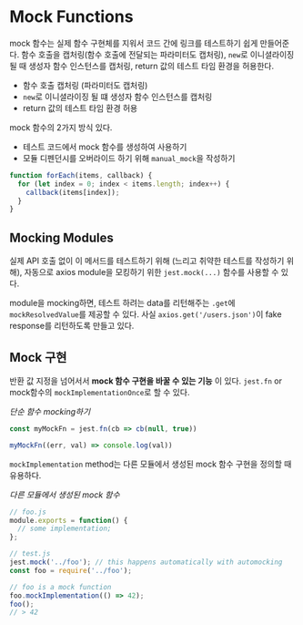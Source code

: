 # Mock Functions

mock 함수는 실제 함수 구현체를 지워서 코드 간에 링크를 테스트하기 쉽게 만들어준다.
함수 호출을 캡처링(함수 호출에 전달되는 파라미터도 캡처링), `new`로 이니셜라이징 될 때 생성자 함수 인스턴스를 캡처링, return 값의 테스트 타임 환경을 허용한다.

- 함수 호출 캡처링 (파라미터도 캡처링)
- `new`로 이니셜라이징 될 떄 생성자 함수 인스턴스를 캡처링
- return 값의 테스트 타임 환경 허용

mock 함수의 2가지 방식 있다.
- 테스트 코드에서 mock 함수를 생성하여 사용하기
- 모듈 디펜던시를 오버라이드 하기 위해 `manual_mock`을 작성하기

```js
function forEach(items, callback) {
  for (let index = 0; index < items.length; index++) {
    callback(items[index]);
  }
}
```

## Mocking Modules

실제 API 호출 없이 이 메서드를 테스트하기 위해 (느리고 취약한 테스트를 작성하기 위해),
자동으로 axios module을 모킹하기 위한 `jest.mock(...)` 함수를 사용할 수 있다.

module을 mocking하면, 테스트 하려는 data를 리턴해주는 `.get`에 `mockResolvedValue`를 제공할 수 있다. 사실 `axios.get('/users.json')`이 fake response를 리턴하도록 만들고 있다.

## Mock 구현

반환 값 지정을 넘어서서 __mock 함수 구현을 바꿀 수 있는 기능__ 이 있다.
`jest.fn` or mock함수의 `mockImplementationOnce`로 할 수 있다.

_단순 함수 mocking하기_
```js
const myMockFn = jest.fn(cb => cb(null, true))

myMockFn((err, val) => console.log(val))
```

`mockImplementation` method는 다른 모듈에서 생성된 mock 함수 구현을 정의할 때 유용하다.

_다른 모듈에서 생성된 mock 함수_
```js
// foo.js
module.exports = function() {
  // some implementation;
};

// test.js
jest.mock('../foo'); // this happens automatically with automocking
const foo = require('../foo');

// foo is a mock function
foo.mockImplementation(() => 42);
foo();
// > 42
```



